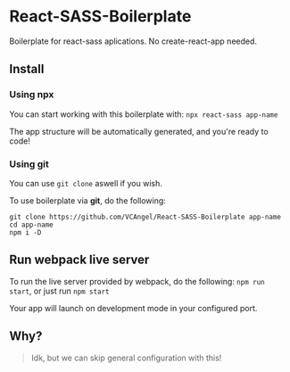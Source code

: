 # React-SASS-Boilerplate
Boilerplate for react-sass aplications. No create-react-app needed.

## Install
### Using npx
You can start working with this boilerplate with: `npx react-sass app-name`

The app structure will be automatically generated, and you're ready to code!

### Using git
You can use `git clone` aswell if you wish.

To use boilerplate via **git**, do the following:
```
git clone https://github.com/VCAngel/React-SASS-Boilerplate app-name
cd app-name
npm i -D
```

## Run webpack live server
To run the live server provided by webpack, do the following:
`npm run start`, or just run `npm start`

Your app will launch on development mode in your configured port.

## Why?
> Idk, but we can skip general configuration with this! 